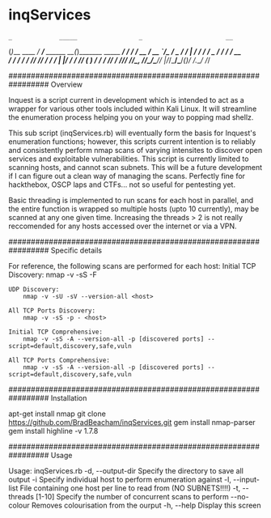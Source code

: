 # inqServices

    _             _____                 _                       __  
   (_)___  ____ _/ ___/___  ______   __(_)_______  _____  _____/ /_ 
  / / __ \/ __ `/\__ \/ _ \/ ___/ | / / / ___/ _ \/ ___/ / ___/ __ \
 / / / / / /_/ /___/ /  __/ /   | |/ / / /__/  __(__  ) / /  / /_/ /
/_/_/ /_/\__, //____/\___/_/    |___/_/\___/\___/____(_)_/  /_.___/ 
           /_/                                                      

#################################################################
Overview

Inquest is a script current in development which is intended to act as a wrapper for various other tools included within Kali Linux.  It will streamline the enumeration process helping you on your way to popping mad shellz.

This sub script (inqServices.rb) will eventually form the basis for Inquest's enumeration functions; however, this scripts current intention is to reliably and consistently perform nmap scans of varying intensites to discover open services and exploitable vulnerabilities.  This script is currently limited to scanning hosts, and cannot scan subnets.  This will be a future development if I can figure out a clean way of managing the scans.  Perfectly fine for hackthebox, OSCP laps and CTFs... not so useful for pentesting yet.

Basic threading is implemented to run scans for each host in parallel, and the entire function is wrapped so multiple hosts (upto 10 currently), may be scanned at any one given time.  Increasing the threads > 2 is not really reccomended for any hosts accessed over the internet or via a VPN.

#################################################################
Specific details

For reference, the following scans are performed for each host:
    Initial TCP Discovery:
        nmap -v -sS -F <host>

    UDP Discovery:
        nmap -v -sU -sV --version-all <host>
        
    All TCP Ports Discovery:
        nmap -v -sS -p - <host>

    Initial TCP Comprehensive:
        nmap -v -sS -A --version-all -p [discovered ports] --script=default,discovery,safe,vuln

    All TCP Ports Comprehensive:
        nmap -v -sS -A --version-all -p [discovered ports] --script=default,discovery,safe,vuln

#################################################################
Installation

apt-get install nmap
git clone https://github.com/BradBeacham/inqServices.git
gem install nmap-parser
gem install highline -v 1.7.8

#################################################################
Usage

Usage: inqServices.rb
    -d, --output-dir <FILE>          Specify the directory to save all output
    -i <HOST>                        Specify individual host to perform enumeration against
    -l, --input-list <FILE>          File containing one host per line to read from (NO SUBNETS!!!!)
    -t, --threads [1-10]             Specify the number of concurrent scans to perform
        --no-colour                  Removes colourisation from the ourput
    -h, --help                       Display this screen

